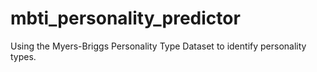 # mbti_personality_predictor
Using the Myers-Briggs Personality Type Dataset to identify personality types.
